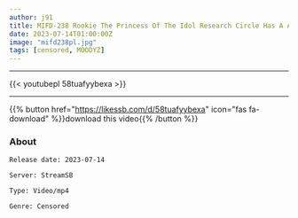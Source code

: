 ```yaml
---
author: j91
title: MIFD-238 Rookie The Princess Of The Idol Research Circle Has A Amazing Beautiful Constriction When She Takes It Off! Active Female College Student AV DEBUT Miho Kurata Who All Otaku Boys Want To Date
date: 2023-07-14T01:00:00Z
image: "mifd238pl.jpg"
tags: [censored, MOODYZ]
---
```

___

{{< youtubepl 58tuafyybexa >}}
___

{{% button href="https://likessb.com/d/58tuafyybexa" icon="fas fa-download" %}}download this video{{% /button %}}
### About

`Release date: 2023-07-14`

`Server: StreamSB`

`Type: Video/mp4`

`Genre:	Censored`
